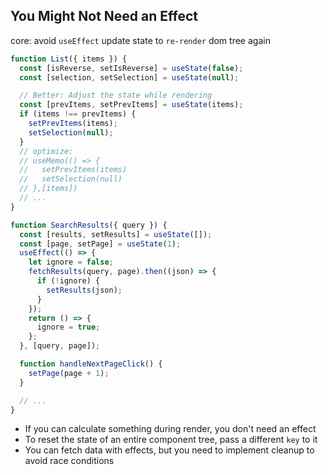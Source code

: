 ## You Might Not Need an Effect

core: avoid `useEffect` update state to `re-render` dom tree again

```jsx
function List({ items }) {
  const [isReverse, setIsReverse] = useState(false);
  const [selection, setSelection] = useState(null);

  // Better: Adjust the state while rendering
  const [prevItems, setPrevItems] = useState(items);
  if (items !== prevItems) {
    setPrevItems(items);
    setSelection(null);
  }
  // optimize:
  // useMemo(() => {
  //   setPrevItems(items)
  //   setSelection(null)
  // },[items])
  // ...
}
```

```jsx
function SearchResults({ query }) {
  const [results, setResults] = useState([]);
  const [page, setPage] = useState(1);
  useEffect(() => {
    let ignore = false;
    fetchResults(query, page).then((json) => {
      if (!ignore) {
        setResults(json);
      }
    });
    return () => {
      ignore = true;
    };
  }, [query, page]);

  function handleNextPageClick() {
    setPage(page + 1);
  }

  // ...
}
```

- If you can calculate something during render, you don't need an effect
- To reset the state of an entire component tree, pass a different `key` to it
- You can fetch data with effects, but you need to implement cleanup to avoid race conditions
